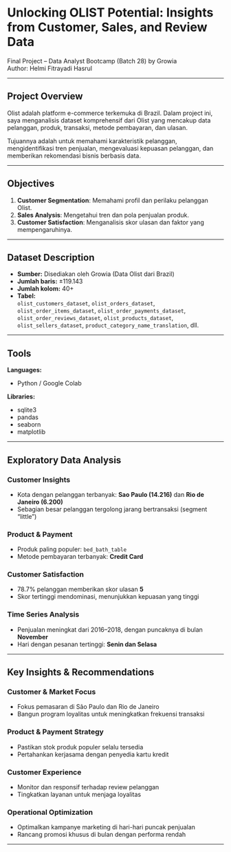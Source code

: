 # Unlocking OLIST Potential: Insights from Customer, Sales, and Review Data

Final Project – Data Analyst Bootcamp (Batch 28) by Growia  
Author: Helmi Fitrayadi Hasrul

---

## Project Overview

Olist adalah platform e-commerce terkemuka di Brazil. Dalam project ini, saya menganalisis dataset komprehensif dari Olist yang mencakup data pelanggan, produk, transaksi, metode pembayaran, dan ulasan.

Tujuannya adalah untuk memahami karakteristik pelanggan, mengidentifikasi tren penjualan, mengevaluasi kepuasan pelanggan, dan memberikan rekomendasi bisnis berbasis data.

---

## Objectives

1. **Customer Segmentation**: Memahami profil dan perilaku pelanggan Olist.
2. **Sales Analysis**: Mengetahui tren dan pola penjualan produk.
3. **Customer Satisfaction**: Menganalisis skor ulasan dan faktor yang mempengaruhinya.

---

## Dataset Description

- **Sumber:** Disediakan oleh Growia (Data Olist dari Brazil)
- **Jumlah baris:** ±119.143
- **Jumlah kolom:** 40+
- **Tabel:**  
  `olist_customers_dataset`, `olist_orders_dataset`, `olist_order_items_dataset`, `olist_order_payments_dataset`, `olist_order_reviews_dataset`, `olist_products_dataset`, `olist_sellers_dataset`, `product_category_name_translation`, dll.

---

## Tools

**Languages:**
- Python / Google Colab

**Libraries:**
- sqlite3
- pandas
- seaborn
- matplotlib

---

## Exploratory Data Analysis

### Customer Insights
- Kota dengan pelanggan terbanyak: **Sao Paulo (14.216)** dan **Rio de Janeiro (6.200)**
- Sebagian besar pelanggan tergolong jarang bertransaksi (segment “little”)

### Product & Payment
- Produk paling populer: `bed_bath_table`
- Metode pembayaran terbanyak: **Credit Card**

### Customer Satisfaction
- 78.7% pelanggan memberikan skor ulasan **5**
- Skor tertinggi mendominasi, menunjukkan kepuasan yang tinggi

### Time Series Analysis
- Penjualan meningkat dari 2016–2018, dengan puncaknya di bulan **November**
- Hari dengan pesanan tertinggi: **Senin dan Selasa**

---

## Key Insights & Recommendations

### Customer & Market Focus
- Fokus pemasaran di São Paulo dan Rio de Janeiro
- Bangun program loyalitas untuk meningkatkan frekuensi transaksi

### Product & Payment Strategy
- Pastikan stok produk populer selalu tersedia
- Pertahankan kerjasama dengan penyedia kartu kredit

### Customer Experience
- Monitor dan responsif terhadap review pelanggan
- Tingkatkan layanan untuk menjaga loyalitas

### Operational Optimization
- Optimalkan kampanye marketing di hari-hari puncak penjualan
- Rancang promosi khusus di bulan dengan performa rendah

---
